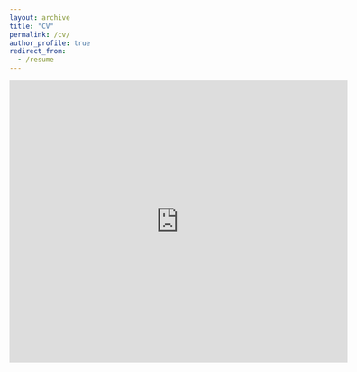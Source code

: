 ```yaml
---
layout: archive
title: "CV"
permalink: /cv/
author_profile: true
redirect_from:
  - /resume
---
```


<embed src="https://sumukhaithal6.github.io/files/cv.pdf" type="application/pdf" width="600px" height="500px" />
